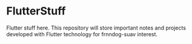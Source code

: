 # FlutterStuff
Flutter stuff here. This repository will store important notes and projects developed with Flutter technology for frnndog-suav interest.
